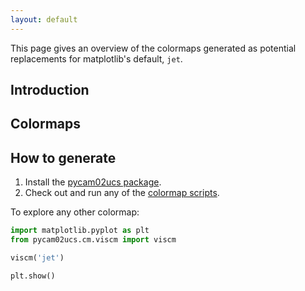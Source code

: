 ```yaml
---
layout: default
---
```


This page gives an overview of the colormaps generated as potential
replacements for matplotlib's default, ``jet``.

## Introduction

## Colormaps

## How to generate

1. Install the [pycam02ucs package](https://github.com/njsmith/pycam02ucs).
2. Check out and run any of the
   [colormap scripts](https://github.com/bids/colormap).

To explore any other colormap:

```python
import matplotlib.pyplot as plt
from pycam02ucs.cm.viscm import viscm

viscm('jet')

plt.show()
```
